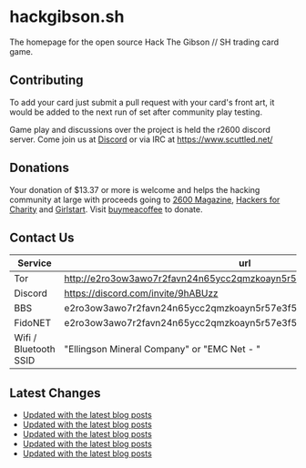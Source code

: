 # hackgibson.sh
The homepage for the open source Hack The Gibson // SH trading card game.


## Contributing

To add your card just submit a pull request with your card's front art, it would be added to the next run of set after community play testing.

Game play and discussions over the project is held the r2600 discord server. Come join us at [Discord](https://discord.com/invite/9hABUzz) or via IRC at https://www.scuttled.net/


## Donations

Your donation of $13.37 or more is welcome and helps the hacking community at large with proceeds going to [2600 Magazine](https://2600.com/), [Hackers for Charity](https://hackersforcharity.org) and [Girlstart](https://girlstart.org).  Visit [buymeacoffee](https://www.buymeacoffee.com/hackgibson.sh) to donate.


## Contact Us

Service | url
-|-
Tor | http://e2ro3ow3awo7r2favn24n65ycc2qmzkoayn5r57e3f56nvjwdcgg32ad.onion
Discord | https://discord.com/invite/9hABUzz
BBS | e2ro3ow3awo7r2favn24n65ycc2qmzkoayn5r57e3f56nvjwdcgg32ad.onion:23
FidoNET | e2ro3ow3awo7r2favn24n65ycc2qmzkoayn5r57e3f56nvjwdcgg32ad.onion:24554
Wifi / Bluetooth SSID | "Ellingson Mineral Company" or "EMC Net - <fidonet address>"

## Latest Changes
<!-- BLOG-POST-LIST:START -->
- [Updated with the latest blog posts](https://github.com/DFW2600/hackgibson.sh/commit/33c87b50f66a3fa1645272b1b541256b2fcd47b6)
- [Updated with the latest blog posts](https://github.com/DFW2600/hackgibson.sh/commit/0c53e3a9eeea59480446663aaf709ef45fd05dcf)
- [Updated with the latest blog posts](https://github.com/DFW2600/hackgibson.sh/commit/a5e169ee3c5718106b5002f9fc361ef8c1816b46)
- [Updated with the latest blog posts](https://github.com/DFW2600/hackgibson.sh/commit/cc387c681d3e29d0eb673857cc22973f9916a562)
- [Updated with the latest blog posts](https://github.com/DFW2600/hackgibson.sh/commit/1c41eb7da56b8984717b215820bfbc9b5c63988c)
<!-- BLOG-POST-LIST:END -->
